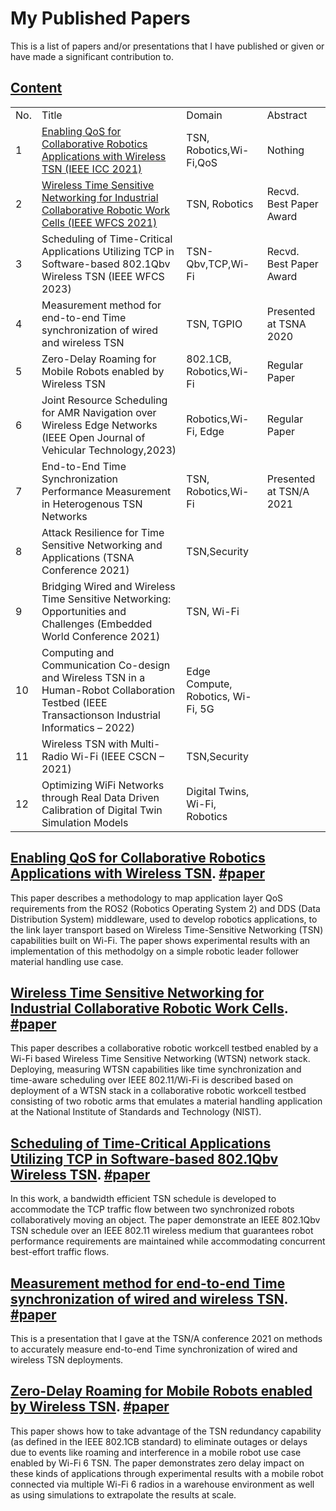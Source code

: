 # My Published Papers
This is a list of papers and/or presentations that I have published or given or have made a significant contribution to.

## [Content](#content)

<table>
<tr><td>No.</td><td>Title</td><td>Domain</td><td>Abstract</td></tr>
<tr><td>1</td><td><a href="#Enabling QoS for Collaborative Robotics Applications with Wireless TSN">Enabling QoS for Collaborative Robotics Applications with Wireless TSN (IEEE ICC 2021) </a> </td><td>TSN, Robotics,Wi-Fi,QoS</td><td>Nothing </td></tr> 
<tr><td>2</td><td><a href="#Wireless Time Sensitive Networking for Industrial Collaborative Robotic Work Cells"> Wireless Time Sensitive Networking for Industrial Collaborative Robotic Work Cells (IEEE WFCS 2021) </a> </td><td>TSN, Robotics</td><td>Recvd. Best Paper Award </td></tr> 
<tr><td>3</td><td> Scheduling of Time-Critical Applications Utilizing TCP in Software-based 802.1Qbv Wireless TSN (IEEE WFCS 2023) </td><td>TSN-Qbv,TCP,Wi-Fi </td><td>Recvd. Best Paper Award </td></tr> 
<tr><td>4</td><td>Measurement method for end-to-end Time synchronization of wired and wireless TSN </td><td>TSN, TGPIO </td><td>Presented at TSNA 2020 </td></tr> 
<tr><td>5</td><td>Zero-Delay Roaming for Mobile Robots enabled by Wireless TSN </td><td>802.1CB, Robotics,Wi-Fi</td><td> Regular Paper </td></tr> 
<tr><td>6</td><td>Joint Resource Scheduling for AMR Navigation over Wireless Edge Networks (IEEE Open Journal of Vehicular Technology,2023) </td><td>Robotics,Wi-Fi, Edge</td><td> Regular Paper </td></tr> 
<tr><td>7</td><td>End-to-End Time Synchronization Performance Measurement in Heterogenous TSN Networks </td><td>TSN, Robotics,Wi-Fi</td><td>Presented at TSN/A 2021</td></tr> 
<tr><td>8</td><td>Attack Resilience for Time Sensitive Networking and Applications (TSNA Conference 2021) </td><td>TSN,Security</td><td></td></tr> 
<tr><td>9</td><td>Bridging Wired and Wireless Time Sensitive Networking: Opportunities and Challenges (Embedded World Conference 2021)</td><td>TSN, Wi-Fi</td><td></td></tr> 
<tr><td>10</td><td>Computing and Communication Co-design and Wireless TSN in a Human-Robot Collaboration Testbed (IEEE Transactionson Industrial Informatics – 2022)</td><td>Edge Compute, Robotics, Wi-Fi, 5G</td><td></td></tr> 
<tr><td>11</td><td>Wireless TSN with Multi-Radio Wi-Fi (IEEE CSCN – 2021)</td><td>TSN,Security</td><td></td></tr> 
<tr><td>12</td><td>Optimizing WiFi Networks through Real Data Driven Calibration of Digital Twin Simulation Models </td><td>Digital Twins, Wi-Fi, Robotics</td><td></td></tr> 
</table>


## [Enabling QoS for Collaborative Robotics Applications with Wireless TSN](#content). [#paper](https://ieeexplore.ieee.org/document/9473897)
This paper describes a methodology to map application layer QoS requirements from the ROS2 (Robotics Operating System 2) and DDS (Data Distribution System) middleware, used to develop robotics applications, to the link layer transport based on Wireless Time-Sensitive Networking (TSN) capabilities built on Wi-Fi. The paper shows experimental results with an implementation of this methodolgy on a simple robotic leader follower material handling use case. 

## [Wireless Time Sensitive Networking for Industrial Collaborative Robotic Work Cells](#content). [#paper](https://ieeexplore.ieee.org/document/9483447)
This paper describes a collaborative robotic workcell testbed enabled by a Wi-Fi based Wireless Time Sensitive Networking (WTSN) network stack. Deploying, measuring WTSN capabilities like time synchronization and time-aware scheduling over IEEE 802.11/Wi-Fi is described based on deployment of a WTSN stack in a collaborative robotic workcell testbed consisting of two robotic arms that emulates a material handling application at the National Institute of Standards and Technology (NIST).

## [Scheduling of Time-Critical Applications Utilizing TCP in Software-based 802.1Qbv Wireless TSN](#content). [#paper](https://ieeexplore.ieee.org/document/10144232)
In this work, a bandwidth efficient TSN schedule is developed to accommodate the TCP traffic flow between two synchronized robots collaboratively moving an object. The paper demonstrate an IEEE 802.1Qbv TSN schedule over an IEEE 802.11 wireless medium that guarantees robot performance requirements are maintained while accommodating concurrent best-effort traffic flows. 

## [Measurement method for end-to-end Time synchronization of wired and wireless TSN](#content). [#paper](https://github.com/susruths/publishedpapers/blob/main/TSN%5BA%5D_%20Presentation_Final.pdf)
This is a presentation that I gave at the TSN/A conference 2021 on methods to accurately measure end-to-end Time synchronization of wired and wireless TSN deployments.

## [Zero-Delay Roaming for Mobile Robots enabled by Wireless TSN](#content). [#paper](https://ieeexplore.ieee.org/document/10144124)
This paper shows how to take advantage of the TSN redundancy capability (as defined in the IEEE 802.1CB standard) to eliminate outages or delays due to events like roaming and interference in a mobile robot use case enabled by Wi-Fi 6 TSN. The paper demonstrates zero delay impact on these kinds of applications through experimental results with a mobile robot connected via multiple Wi-Fi 6 radios in a warehouse environment as well as using simulations to extrapolate the results at scale.

